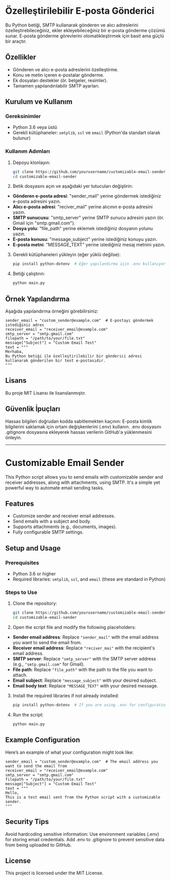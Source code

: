 # Özelleştirilebilir E-posta Gönderici

Bu Python betiği, SMTP kullanarak gönderen ve alıcı adreslerini özelleştirebileceğiniz, ekler ekleyebileceğiniz bir e-posta gönderme çözümü sunar. E-posta gönderme görevlerini otomatikleştirmek için basit ama güçlü bir araçtır.

## Özellikler

- Gönderen ve alıcı e-posta adreslerini özelleştirme.
- Konu ve metin içeren e-postalar gönderme.
- Ek dosyaları destekler (ör. belgeler, resimler).
- Tamamen yapılandırılabilir SMTP ayarları.

## Kurulum ve Kullanım

### Gereksinimler

- Python 3.6 veya üstü
- Gerekli kütüphaneler: `smtplib`, `ssl` ve `email` (Python'da standart olarak bulunur)

### Kullanım Adımları

1. Depoyu klonlayın:

   ```bash
   git clone https://github.com/yourusername/customizable-email-sender.git
   cd customizable-email-sender
2. Betik dosyasını açın ve aşağıdaki yer tutucuları değiştirin:

- **Gönderen e-posta adresi**: "sender_mail" yerine göndermek istediğiniz e-posta adresini yazın.
- **Alıcı e-posta adresi**: "reciver_mail" yerine alıcının e-posta adresini yazın.
- **SMTP sunucusu**: "smtp_server" yerine SMTP sunucu adresini yazın (ör. Gmail için "smtp.gmail.com").
- **Dosya yolu**: "file_path" yerine eklemek istediğiniz dosyanın yolunu yazın.
- **E-posta konusu**: "message_subject" yerine istediğiniz konuyu yazın.
- **E-posta metni**: "MESSAGE_TEXT" yerine istediğiniz mesaj metnini yazın.

3. Gerekli kütüphaneleri yükleyin (eğer yüklü değilse):
    ```bash
    pip install python-dotenv  # Eğer yapılandırma için .env kullanıyorsanız
4. Betiği çalıştırın:
    ```bash
    python main.py
## Örnek Yapılandırma

Aşağıda yapılandırma örneğini görebilirsiniz:

    sender_email = "custom_sender@example.com"  # E-postayı göndermek istediğiniz adres
    receiver_email = "receiver_email@example.com"
    smtp_server = "smtp.gmail.com"
    filepath = "/path/to/your/file.txt"
    message["Subject"] = "Custom Email Test"
    text = """
    Merhaba,
    Bu Python betiği ile özelleştirilebilir bir gönderici adresi kullanarak gönderilen bir test e-postasıdır.
    """

## Lisans
Bu proje MIT Lisansı ile lisanslanmıştır.

## Güvenlik İpuçları
Hassas bilgileri doğrudan kodda sabitlemekten kaçının: E-posta kimlik bilgilerini saklamak için ortam değişkenlerini (.env) kullanın.
.env dosyasını .gitignore dosyasına ekleyerek hassas verilerin GitHub'a yüklenmesini önleyin.

---

# Customizable Email Sender

This Python script allows you to send emails with customizable sender and receiver addresses, along with attachments, using SMTP. It's a simple yet powerful way to automate email sending tasks.

## Features

- Customize sender and receiver email addresses.
- Send emails with a subject and body.
- Supports attachments (e.g., documents, images).
- Fully configurable SMTP settings.

## Setup and Usage

### Prerequisites

- Python 3.6 or higher
- Required libraries: `smtplib`, `ssl`, and `email` (these are standard in Python)

### Steps to Use

1. Clone the repository:

   ```bash
   git clone https://github.com/yourusername/customizable-email-sender.git
   cd customizable-email-sender
2. Open the script file and modify the following placeholders:
- **Sender email address**: Replace `"sender_mail"` with the email address you want to send the email from.
- **Receiver email address**: Replace `"reciver_mai"` with the recipient's email address.
- **SMTP server**: Replace `"smtp_server"` with the SMTP server address (e.g., `"smtp.gmail.com"` for Gmail).
- **File path**: Replace `"file_path"` with the path to the file you want to attach.
- **Email subject**: Replace `"message_subject"` with your desired subject.
- **Email body text**: Replace `"MESSAGE_TEXT"` with your desired message.
3. Install the required libraries if not already installed:

    ```bash
    pip install python-dotenv  # If you are using .env for configuration
4. Run the script:

    ```bash
    python main.py
## Example Configuration

Here’s an example of what your configuration might look like:
    
    sender_email = "custom_sender@example.com"  # The email address you want to send the email from
    receiver_email = "receiver_email@example.com"
    smtp_server = "smtp.gmail.com"
    filepath = "/path/to/your/file.txt"
    message["Subject"] = "Custom Email Test"
    text = """
    Hello,
    This is a test email sent from the Python script with a customizable sender.
    """
## Security Tips
Avoid hardcoding sensitive information: Use environment variables (.env) for storing email credentials.
Add .env to .gitignore to prevent sensitive data from being uploaded to GitHub.

## License
This project is licensed under the MIT License.

